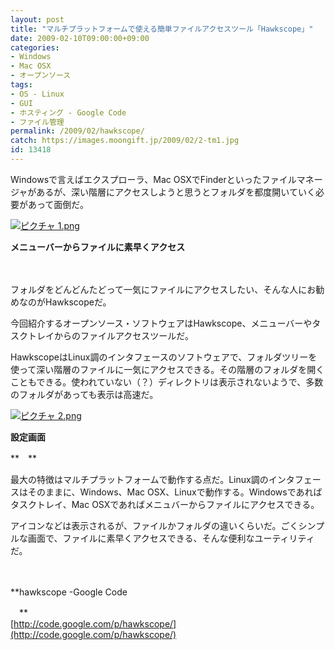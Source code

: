 ```yaml
---
layout: post
title: "マルチプラットフォームで使える簡単ファイルアクセスツール「Hawkscope」"
date: 2009-02-10T09:00:00+09:00
categories:
- Windows
- Mac OSX
- オープンソース
tags: 
- OS - Linux
- GUI
- ホスティング - Google Code
- ファイル管理
permalink: /2009/02/hawkscope/
catch: https://images.moongift.jp/2009/02/2-tm1.jpg
id: 13418
---
```

Windowsで言えばエクスプローラ、Mac OSXでFinderといったファイルマネージャがあるが、深い階層にアクセスしようと思うとフォルダを都度開いていく必要があって面倒だ。

  

[![ピクチャ 1.png](https://images.moongift.jp/2009/02/1-tm.jpg)](https://images.moongift.jp/2009/02/1.png)  
  
**メニューバーからファイルに素早くアクセス**

  

　

  

フォルダをどんどんたどって一気にファイルにアクセスしたい、そんな人にお勧めなのがHawkscopeだ。

  

今回紹介するオープンソース・ソフトウェアはHawkscope、メニューバーやタスクトレイからのファイルアクセスツールだ。

  
<!--more-->

HawkscopeはLinux調のインタフェースのソフトウェアで、フォルダツリーを使って深い階層のファイルに一気にアクセスできる。その階層のフォルダを開くこともできる。使われていない（？）ディレクトリは表示されないようで、多数のフォルダがあっても表示は高速だ。

  

[![ピクチャ 2.png](https://images.moongift.jp/2009/02/2-tm1.jpg)](https://images.moongift.jp/2009/02/21.png)  
  
**設定画面**

  

**　**

  

最大の特徴はマルチプラットフォームで動作する点だ。Linux調のインタフェースはそのままに、Windows、Mac OSX、Linuxで動作する。Windowsであればタスクトレイ、Mac OSXであればメニュバーからファイルにアクセスできる。

  

アイコンなどは表示されるが、ファイルかフォルダの違いくらいだ。ごくシンプルな画面で、ファイルに素早くアクセスできる、そんな便利なユーティリティだ。

  

　

  

**hawkscope -Google Code  
  
　**  
  [http://code.google.com/p/hawkscope/](http://code.google.com/p/hawkscope/)

  
